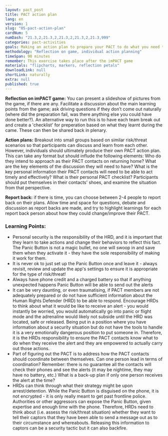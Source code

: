 ```yaml
---
layout: pact_post
title: PACT action plan
lang: en
version: 1
slug: "05-pact-action-plan"
cardNum: 5
numDash: "21.3,2,21.3,2,21.3,2,21.3,2,21.3,999"
categories: pact-activities
goals: Making an action plan to prepare your PACT to do what you need them to do.
methodology: "Reflection on game, individual action planning"
timeSpan: 90 minutes
remember: This exercise takes place after the imPACT game
materials: "flipcharts, markers, reflection petals"
downloadLink: null
shortLink: naturally
extra: null
published: true
---
```


**Reflection on imPACT game:** You can present a slideshow of pictures from the game, if there are any. Facilitate a discussion about the main learning points from the game; ask driving questions if they don’t come out naturally (where did the preparation fail, was there anything else you could have done better?). An alternative way to run this is to have each team break out and create a 'checklist' for preperation based on what they learnt during the came. These can then be shared back in plenary.

**Action plans:** Breakout into small groups based on similar risk/threat scenarios so that participants can discuss and learn from each other. However, individuals should ultimately produce their own PACT action plan. This can take any format but should influde the following elements: Who do they intend to approach as their PACT contacts on returning home? What are the key elements of the discussion they will need to have? What is the key personal information their PACT contacts will need to be able to act timely and effectively? What is their personal PACT checklist? Participants should put themselves in their contacts' shoes, and examine the situation from that perspective.

**Report back:** if there is time, you can choose between 2-4 people to report back on their plans. Allow time and space for questions, debate and discussion as report backs are made, and try  to highlight learnings for each report back person about how they could change/improve their PACT.

<div class="cs-online" id="onlineContent" markdown="1">

### Learning Points:

- Personal security is the responsibility of the HRD, and it is important that they learn to take actions and change their behaviors to reflect this fact. The Panic Button is not a magic bullet, no one will swoop in and save them when they activate it - they have the sole responsibility of making it work for them.
- It is never ok to just set up the Panic Button once and leave it - always revisit, review and update the app's settings to ensure it is appropriate for the type of risk/threat!
- Always have phone credit and a charged battery so that if anything unexpected happens Panic Button will be able to send out the alerts
- It can be very daunting, or even traumatising, if PACT members are not adequately prepared or do not have sufficient information about the Human Rights Defender (HRD) to be able to respond. Encourage HRDs to think about what it would be like to receive an alert - you would instantly be worried, you would automatically go into panic or flight mode and the adrenaline would likely not subside until the HRD was located, safe or released. Being put in a position where you have information about a security situation but do not have the tools to handle it is a very emotionally dangerous position to put someone in. Therefore, it is the HRDs responsibility to ensure the PACT contacts know what to do when they receive the alert and they are empowered to actually carry out those actions.
- Part of figuring out the PACT is to address how the PACT contacts should coordinate between themselves. Can one person lead in terms of coordination? Remember: there is no guarantee all the contacts will check their phones and see the alerts (it may be nightime, they may have no battery, etc.) What is a back-up plan if only one person receives the alert at the time?
- HRDs can think through what their strategy might be upon arrest/detention.  While the Panic Button is disguised on the phone, it is not encrypted - it is only really meant to get past frontline police. Authorities or other aggressors can expose the Panic Button, given expertise and enough time with the phone.  Therefore, HRDs need to think about (i.e. assess the risk/threat situation) whether they want to tell their captors that they have been able to send a message out as to their circumstance and whereabouts. Releasing this information to captors can be a security tactic but it can also backfire.

</div>
